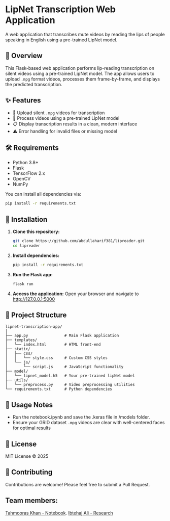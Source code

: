 # LipNet Transcription Web Application

A web application that transcribes mute videos by reading the lips of people speaking in English using a pre-trained LipNet model.

## 🧠 Overview

This Flask-based web application performs lip-reading transcription on silent videos using a pre-trained LipNet model. The app allows users to upload `.mpg` format videos, processes them frame-by-frame, and displays the predicted transcription.

## ✨ Features

- 🎥 Upload silent `.mpg` videos for transcription
- 🤖 Process videos using a pre-trained LipNet model
- 📋 Display transcription results in a clean, modern interface
- ⚠️ Error handling for invalid files or missing model

## 🛠️ Requirements

- Python 3.8+
- Flask
- TensorFlow 2.x
- OpenCV
- NumPy

You can install all dependencies via:

```bash
pip install -r requirements.txt
```

## 🚀 Installation

1. **Clone this repository:**
   ```bash
   git clone https://github.com/abdullaharif381/lipreader.git
   cd lipreader
   ```

2. **Install dependencies:**
   ```bash
   pip install -r requirements.txt
   ```

3. **Run the Flask app:**
   ```bash
   flask run
   ```

4. **Access the application:**
   Open your browser and navigate to http://127.0.0.1:5000

## 📁 Project Structure

```
lipnet-transcription-app/
│
├── app.py                # Main Flask application
├── templates/
│   └── index.html        # HTML front-end
├── static/
│   ├── css/
│   │   └── style.css     # Custom CSS styles
│   └── js/
│       └── script.js     # JavaScript functionality
├── model/
│   └── lipnet_model.h5   # Your pre-trained lipNet model
├── utils/
│   └── preprocess.py     # Video preprocessing utilities
└── requirements.txt      # Python dependencies
```

## 🧪 Usage Notes
- Run the notebook.ipynb and save the .keras file in /models folder.
- Ensure your GRID dataset `.mpg` videos are clear with well-centered faces for optimal results

## 📄 License

MIT License © 2025

## 👥 Contributing

Contributions are welcome! Please feel free to submit a Pull Request.

## Team members:
[Tahmooras Khan - Notebook](https://www.kaggle.com/code/tahmoriskhan/notebookfc35831781/).
[Ibtehaj Ali - Research](https://github.com/Ibtehaj778)
